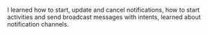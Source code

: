 I learned how to start, update and cancel notifications, 
how to start activities and send broadcast messages with intents,
learned about notification channels.